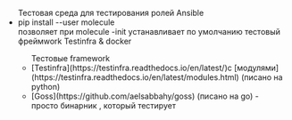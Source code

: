 <ul> Тестовая среда для тестирования ролей Ansible
   <li> pip install --user molecule </li>
        позволяет при molecule -init устанавливает по умолчанию тестовый фреймwork Testinfra & docker 
<ul>  Тестовые framework  
<li> [Testinfra](https://testinfra.readthedocs.io/en/latest/)с [модулями](https://testinfra.readthedocs.io/en/latest/modules.html) (писано на python)</li>
<li> [Goss](https://github.com/aelsabbahy/goss) (писано на go)  - просто бинарник , который тестирует </li>

</ul>
</ul>
